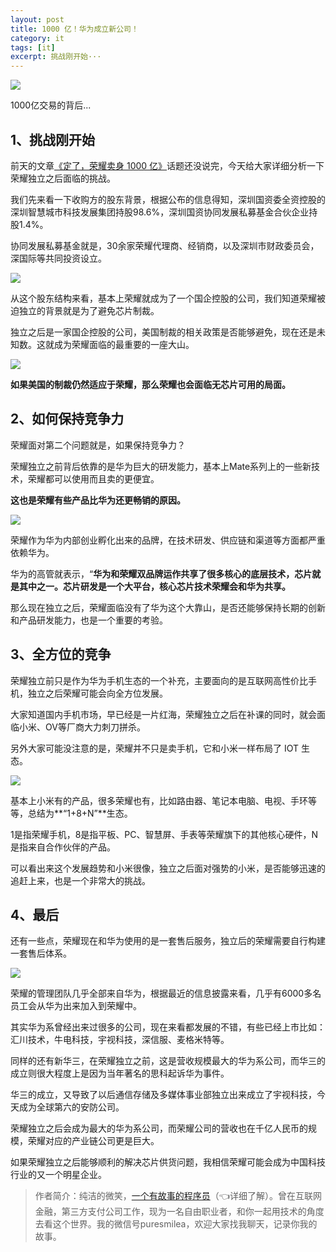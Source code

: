 ```yaml
---
layout: post
title: 1000 亿！华为成立新公司！
category: it
tags: [it]
excerpt: 挑战刚开始···
---
```


![](http://favorites.ren/assets/images/2020/it/gongsi/gongsi01.jpg) 

1000亿交易的背后...

## 1、挑战刚开始

前天的文章[《定了，荣耀卖身 1000 亿》](https://mp.weixin.qq.com/s/L9aUJwJ2qpET5AIPuxFgzg)话题还没说完，今天给大家详细分析一下荣耀独立之后面临的挑战。

我们先来看一下收购方的股东背景，根据公布的信息得知，深圳国资委全资控股的深圳智慧城市科技发展集团持股98.6%，深圳国资协同发展私募基金合伙企业持股1.4%。

协同发展私募基金就是，30余家荣耀代理商、经销商，以及深圳市财政委员会，深国际等共同投资设立。

![](http://favorites.ren/assets/images/2020/it/gongsi/gongsi02.jpg) 

从这个股东结构来看，基本上荣耀就成为了一个国企控股的公司，我们知道荣耀被迫独立的背景就是为了避免芯片制裁。

独立之后是一家国企控股的公司，美国制裁的相关政策是否能够避免，现在还是未知数。这就成为荣耀面临的最重要的一座大山。

![](http://favorites.ren/assets/images/2020/it/gongsi/gongsi03.jpg) 

**如果美国的制裁仍然适应于荣耀，那么荣耀也会面临无芯片可用的局面。**

## 2、如何保持竞争力

荣耀面对第二个问题就是，如果保持竞争力？

荣耀独立之前背后依靠的是华为巨大的研发能力，基本上Mate系列上的一些新技术，荣耀都可以使用而且卖的更便宜。

**这也是荣耀有些产品比华为还更畅销的原因。**

![](http://favorites.ren/assets/images/2020/it/gongsi/gongsi04.jpg) 

荣耀作为华为内部创业孵化出来的品牌，在技术研发、供应链和渠道等方面都严重依赖华为。

华为的高管就表示，“**华为和荣耀双品牌运作共享了很多核心的底层技术，芯片就是其中之一。芯片研发是一个大平台，核心芯片技术荣耀会和华为共享。**

那么现在独立之后，荣耀面临没有了华为这个大靠山，是否还能够保持长期的创新和产品研发能力，也是一个重要的考验。

## 3、全方位的竞争

荣耀独立前只是作为华为手机生态的一个补充，主要面向的是互联网高性价比手机，独立之后荣耀可能会向全方位发展。

大家知道国内手机市场，早已经是一片红海，荣耀独立之后在补课的同时，就会面临小米、OV等厂商大力刺刀拼杀。

另外大家可能没注意的是，荣耀并不只是卖手机，它和小米一样布局了 IOT 生态。

![](http://favorites.ren/assets/images/2020/it/gongsi/gongsi05.jpg) 

基本上小米有的产品，很多荣耀也有，比如路由器、笔记本电脑、电视、手环等等，总结为**“1+8+N”**生态。

1是指荣耀手机，8是指平板、PC、智慧屏、手表等荣耀旗下的其他核心硬件，N是指来自合作伙伴的产品。

可以看出来这个发展趋势和小米很像，独立之后面对强势的小米，是否能够迅速的追赶上来，也是一个非常大的挑战。

## 4、最后

还有一些点，荣耀现在和华为使用的是一套售后服务，独立后的荣耀需要自行构建一套售后体系。

![](http://favorites.ren/assets/images/2020/it/gongsi/gongsi06.jpg) 

荣耀的管理团队几乎全部来自华为，根据最近的信息披露来看，几乎有6000多名员工会从华为出来加入到荣耀中。

其实华为系曾经出来过很多的公司，现在来看都发展的不错，有些已经上市比如：汇川技术，牛电科技，宇视科技，深信服、麦格米特等。

同样的还有新华三，在荣耀独立之前，这是营收规模最大的华为系公司，而华三的成立则很大程度上是因为当年著名的思科起诉华为事件。

华三的成立，又导致了以后通信存储及多媒体事业部独立出来成立了宇视科技，今天成为全球第六的安防公司。

荣耀独立之后会成为最大的华为系公司，而荣耀公司的营收也在千亿人民币的规模，荣耀对应的产业链公司更是巨大。

如果荣耀独立之后能够顺利的解决芯片供货问题，我相信荣耀可能会成为中国科技行业的又一个明星企业。


>作者简介：纯洁的微笑，[一个有故事的程序员](https://mp.weixin.qq.com/s/bPk_-DcGF_7lTDoR1pKqVg)（👈详细了解）。曾在互联网金融，第三方支付公司工作，现为一名自由职业者，和你一起用技术的角度去看这个世界。我的微信号puresmilea，欢迎大家找我聊天，记录你我的故事。